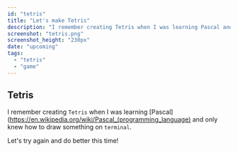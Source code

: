 ```yaml
---
id: "tetris"
title: "Let's make Tetris"
description: "I remember creating Tetris when I was learning Pascal and only knew how to draw something on terminal. Let's try again and do better this time!"
screenshot: "tetris.png"
screenshot_height: "230px"
date: "upcoming"
tags:
  - "tetris"
  - "game"
---
```


## Tetris

I remember creating `Tetris` when I was learning [Pascal](https://en.wikipedia.org/wiki/Pascal_(programming_language) and only knew how to draw something on `terminal`.

Let's try again and do better this time!